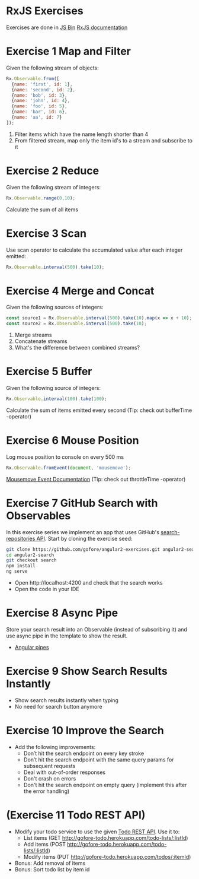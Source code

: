 # RxJS Exercises

Exercises are done in [JS Bin](http://jsbin.com/negukijoqe/edit?html,js,console)
[RxJS documentation](http://reactivex.io/rxjs/class/es6/Observable.js~Observable.html)

# Exercise 1 Map and Filter
Given the following stream of objects:
```javascript
Rx.Observable.from([
  {name: 'first', id: 1},
  {name: 'second', id: 2},
  {name: 'bob', id: 3},
  {name: 'john', id: 4},
  {name: 'foo', id: 5},
  {name: 'bar', id: 6},
  {name: 'aa', id: 7}
]);
```
1. Filter items which have the name length shorter than 4
2. From filtered stream, map only the item id's to a stream and subscribe to it

# Exercise 2 Reduce
Given the following stream of integers:
```javascript
Rx.Observable.range(0,10);
```
Calculate the sum of all items

# Exercise 3 Scan
Use scan operator to calculate the accumulated value after each integer emitted:
```javascript
Rx.Observable.interval(500).take(10);
```

# Exercise 4 Merge and Concat
Given the following sources of integers:
```javascript
const source1 = Rx.Observable.interval(500).take(10).map(x => x + 10);
const source2 = Rx.Observable.interval(500).take(10);
```
1. Merge streams
2. Concatenate streams
3. What's the difference between combined streams?

# Exercise 5 Buffer
Given the following source of integers:
```javascript
Rx.Observable.interval(100).take(100);
```
Calculate the sum of items emitted every second (Tip: check out bufferTime -operator)

# Exercise 6 Mouse Position
Log mouse position to console on every 500 ms
```javascript
Rx.Observable.fromEvent(document, 'mousemove');
```
[Mousemove Event Documentation](https://developer.mozilla.org/en-US/docs/Web/Events/mousemove) (Tip: check out throttleTime -operator)

# Exercise 7 GitHub Search with Observables
In this exercise series we implement an app that uses GitHub's [search-repositories API](https://developer.github.com/v3/search/#search-repositories). Start by cloning the exercise seed:
```bash
git clone https://github.com/gofore/angular2-exercises.git angular2-search
cd angular2-search
git checkout search
npm install
ng serve
```
- Open http://localhost:4200 and check that the search works
- Open the code in your IDE

# Exercise 8 Async Pipe

Store your search result into an Observable (instead of subscribing it) and use async pipe in the template to show the result.

- [Angular pipes](https://angular.io/docs/ts/latest/guide/pipes.html)

# Exercise 9 Show Search Results Instantly

- Show search results instantly when typing
- No need for search button anymore

# Exercise 10 Improve the Search
- Add the following improvements:
  - Don’t hit the search endpoint on every key stroke
  - Don’t hit the search endpoint with the same query params for subsequent requests
  - Deal with out-of-order responses
  - Don't crash on errors
  - Don't hit the search endpoint on empty query (implement this after the error handling)

# (Exercise 11 Todo REST API)

- Modify your todo service to use the given [Todo REST API](https://github.com/gofore/todo-backend). Use it to:
  - List items (GET http://gofore-todo.herokuapp.com/todo-lists/:listId)
  - Add items (POST http://gofore-todo.herokuapp.com/todo-lists/:listId)
  - Modify items (PUT http://gofore-todo.herokuapp.com/todos/:itemId)
- Bonus: Add removal of items
- Bonus: Sort todo list by item id
